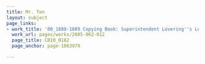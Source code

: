 ```yaml
---
title: Mr. Ton
layout: subject
page_links:
- work_title: '00_1888-1889 Copying Book: Superintendent Lovering''s Letters, 2005.062.012     '
  work_url: pages/works/2005-062-012
  page_title: CB10_0182
  page_anchor: page-1063979

---
```

